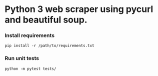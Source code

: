 # Python 3 web scraper using pycurl and beautiful soup. 


### Install requirements
```pip install -r /path/to/requirements.txt```

### Run unit tests
```python -m pytest tests/```

